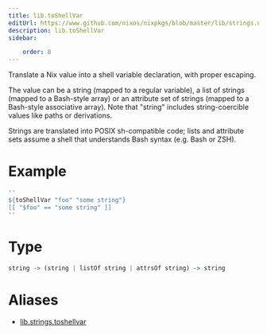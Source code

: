 ```yaml
---
title: lib.toShellVar
editUrl: https://www.github.com/nixos/nixpkgs/blob/master/lib/strings.nix#L679C16
description: lib.toShellVar
sidebar:

    order: 8
---
```


Translate a Nix value into a shell variable declaration, with proper escaping.

The value can be a string (mapped to a regular variable), a list of strings
(mapped to a Bash-style array) or an attribute set of strings (mapped to a
Bash-style associative array). Note that "string" includes string-coercible
values like paths or derivations.

Strings are translated into POSIX sh-compatible code; lists and attribute sets
assume a shell that understands Bash syntax (e.g. Bash or ZSH).

# Example

```nix
''
${toShellVar "foo" "some string"}
[[ "$foo" == "some string" ]]
''
```

# Type

```haskell
string -> (string | listOf string | attrsOf string) -> string
```


# Aliases

- [lib.strings.toshellvar](/nix-doc-comments/reference/lib/strings/lib-strings-toshellvar)


